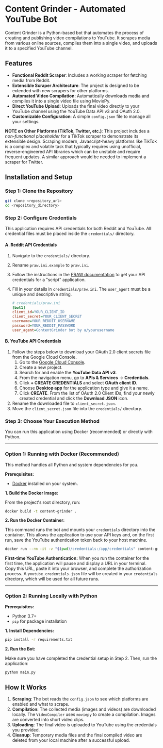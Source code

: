 # Content Grinder - Automated YouTube Bot

Content Grinder is a Python-based bot that automates the process of creating and publishing video compilations to YouTube. It scrapes media from various online sources, compiles them into a single video, and uploads it to a specified YouTube channel.

## Features

- **Functional Reddit Scraper**: Includes a working scraper for fetching media from Reddit.
- **Extensible Scraper Architecture**: The project is designed to be extended with new scrapers for other platforms.
- **Automated Video Compilation**: Automatically downloads media and compiles it into a single video file using MoviePy.
- **Direct YouTube Upload**: Uploads the final video directly to your YouTube channel using the YouTube Data API v3 and OAuth 2.0.
- **Customizable Configuration**: A simple `config.json` file to manage all your settings.

**NOTE on Other Platforms (TikTok, Twitter, etc.)**: This project includes a *non-functional placeholder* for a TikTok scraper to demonstrate its extensible design. Scraping modern, Javascript-heavy platforms like TikTok is a complex and volatile task that typically requires using unofficial, reverse-engineered API libraries which can be unstable and require frequent updates. A similar approach would be needed to implement a scraper for Twitter.

## Installation and Setup

### Step 1: Clone the Repository

```bash
git clone <repository_url>
cd <repository_directory>
```

### Step 2: Configure Credentials

This application requires API credentials for both Reddit and YouTube. All credential files must be placed inside the `credentials/` directory.

#### A. Reddit API Credentials

1.  Navigate to the `credentials/` directory.
2.  Rename `praw.ini.example` to `praw.ini`.
3.  Follow the instructions in the [PRAW documentation](https://praw.readthedocs.io/en/latest/getting_started/authentication.html) to get your API credentials for a "script" application.
4.  Fill in your details in `credentials/praw.ini`. The `user_agent` must be a unique and descriptive string.

    ```ini
    # credentials/praw.ini
    [bot1]
    client_id=YOUR_CLIENT_ID
    client_secret=YOUR_CLIENT_SECRET
    username=YOUR_REDDIT_USERNAME
    password=YOUR_REDDIT_PASSWORD
    user_agent=ContentGrinder bot by u/yourusername
    ```

#### B. YouTube API Credentials

1.  Follow the steps below to download your OAuth 2.0 client secrets file from the Google Cloud Console.
    1.  Go to the [Google Cloud Console](https://console.cloud.google.com/).
    2.  Create a new project.
    3.  Search for and enable the **YouTube Data API v3**.
    4.  From the navigation menu, go to **APIs & Services** -> **Credentials**.
    5.  Click **+ CREATE CREDENTIALS** and select **OAuth client ID**.
    6.  Choose **Desktop app** for the application type and give it a name.
    7.  Click **CREATE**. From the list of OAuth 2.0 Client IDs, find your newly created credential and click the **Download JSON** icon.
2.  Rename the downloaded file to `client_secret.json`.
3.  Move the `client_secret.json` file into the `credentials/` directory.

### Step 3: Choose Your Execution Method

You can run this application using Docker (recommended) or directly with Python.

---

### Option 1: Running with Docker (Recommended)

This method handles all Python and system dependencies for you.

**Prerequisites:**
- [Docker](https://www.docker.com/get-started) installed on your system.

**1. Build the Docker Image:**

From the project's root directory, run:
```bash
docker build -t content-grinder .
```

**2. Run the Docker Container:**

This command runs the bot and mounts your `credentials` directory into the container. This allows the application to use your API keys and, on the first run, save the YouTube authentication token back to your host machine.

```bash
docker run --rm -it -v "$(pwd)/credentials:/app/credentials" content-grinder
```

**First-time YouTube Authentication:** When you run the container for the first time, the application will pause and display a URL in your terminal. Copy this URL, paste it into your browser, and complete the authorization process. A `youtube_credentials.json` file will be created in your `credentials` directory, which will be used for all future runs.

---

### Option 2: Running Locally with Python

**Prerequisites:**
- Python 3.7+
- `pip` for package installation

**1. Install Dependencies:**

```bash
pip install -r requirements.txt
```

**2. Run the Bot:**

Make sure you have completed the credential setup in Step 2. Then, run the application:
```bash
python main.py
```

## How It Works

1.  **Scraping**: The bot reads the `config.json` to see which platforms are enabled and what to scrape.
2.  **Compilation**: The collected media (images and videos) are downloaded locally. The `VideoCompiler` uses `moviepy` to create a compilation. Images are converted into short video clips.
3.  **Uploading**: The final video is uploaded to YouTube using the credentials you provided.
4.  **Cleanup**: Temporary media files and the final compiled video are deleted from your local machine after a successful upload.